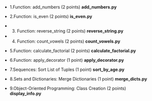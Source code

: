 * 1.Function: add_numbers (2 points)
   __add_numbers.py__

* 2.Function: is_even (2 points)
   __is_even.py__

* 3. Function: reverse_string (2 points)
   __reverse_string.py__

* 4. Function: count_vowels (2 points)
   __count_vowels.py__

* 5.Function: calculate_factorial (2 points)
   __calculate_factorial.py__

* 6.Function: apply_decorator (1 point)
   __apply_decorator.py__
* 7.Sequences: Sort List of Tuples (1 point)
   __sort_by_age.py__
* 8.Sets and Dictionaries: Merge Dictionaries (1 point)
   __merge_dicts.py__
* 9.Object-Oriented Programming: Class Creation (2 points)
  __display_info.py__
  